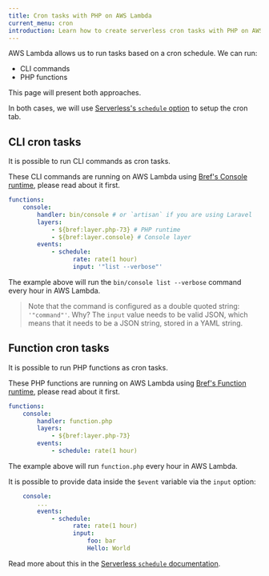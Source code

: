 ```yaml
---
title: Cron tasks with PHP on AWS Lambda
current_menu: cron
introduction: Learn how to create serverless cron tasks with PHP on AWS Lambda.
---
```


AWS Lambda allows us to run tasks based on a cron schedule. We can run:

- CLI commands
- PHP functions

This page will present both approaches.

In both cases, we will use [Serverless's `schedule` option](https://www.serverless.com/framework/docs/providers/aws/events/schedule/) to setup the cron tab.

## CLI cron tasks

It is possible to run CLI commands as cron tasks.

These CLI commands are running on AWS Lambda using [Bref's Console runtime](/docs/runtimes/console.md), please read about it first.

```yaml
functions:
    console:
        handler: bin/console # or `artisan` if you are using Laravel
        layers:
            - ${bref:layer.php-73} # PHP runtime
            - ${bref:layer.console} # Console layer
        events:
            - schedule:
                  rate: rate(1 hour)
                  input: '"list --verbose"'
```

The example above will run the `bin/console list --verbose` command every hour in AWS Lambda.

> Note that the command is configured as a double quoted string: `'"command"'`.
> Why? The `input` value needs to be valid JSON, which means that it needs to be a JSON string, stored in a YAML string.

## Function cron tasks

It is possible to run PHP functions as cron tasks.

These PHP functions are running on AWS Lambda using [Bref's Function runtime](/docs/runtimes/function.md), please read about it first.

```yaml
functions:
    console:
        handler: function.php
        layers:
            - ${bref:layer.php-73}
        events:
            - schedule: rate(1 hour)
```

The example above will run `function.php` every hour in AWS Lambda.

It is possible to provide data inside the `$event` variable via the `input` option:

```yaml
    console:
        ...
        events:
            - schedule:
                  rate: rate(1 hour)
                  input:
                      foo: bar
                      Hello: World
```

Read more about this in the [Serverless `schedule` documentation](https://www.serverless.com/framework/docs/providers/aws/events/schedule/).
